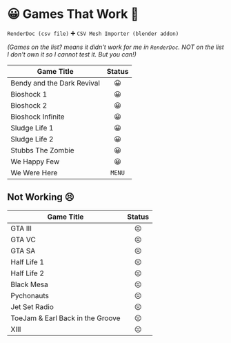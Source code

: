 # 😀 Games That Work 💯

`RenderDoc (csv file)` 
➕
`CSV Mesh Importer (blender addon)`

*(Games on the list? means it didn't work for me in `RenderDoc`. NOT on the list I don't own it so I cannot test it. But you can!)*

| Game Title | Status |
|---|:---:|
| Bendy and the Dark Revival |😀|
| Bioshock 1 |😀|
| Bioshock 2 |😀|
| Bioshock Infinite |😀|
| Sludge Life 1 |😀|
| Sludge Life 2 |😀|
| Stubbs The Zombie |😀|
| We Happy Few |😀|
| We Were Here | `MENU` |

## Not Working 😣
| Game Title | Status |
|---|:---:|
| GTA III |😣|
| GTA VC |😣|
| GTA SA |😣|
| Half Life 1 |😣|
| Half Life 2 |😣|
| Black Mesa |😣|
| Pychonauts |😣|
| Jet Set Radio |😣|
| ToeJam & Earl Back in the Groove |😣|
| XIII |😣|


